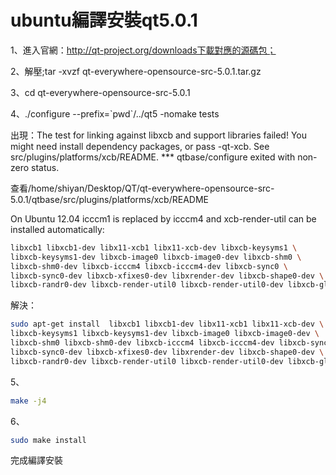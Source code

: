 # ubuntu編譯安裝qt5.0.1


1、進入官網：http://qt-project.org/downloads下載對應的源碼包；

2、解壓;tar -xvzf  qt-everywhere-opensource-src-5.0.1.tar.gz

3、cd  qt-everywhere-opensource-src-5.0.1

4、./configure --prefix=\`pwd\`/../qt5  -nomake tests


出現：The test for linking against libxcb and support libraries failed!
 You might need install dependency packages, or pass -qt-xcb.
 See src/plugins/platforms/xcb/README.
*** qtbase/configure exited with non-zero status.

查看/home/shiyan/Desktop/QT/qt-everywhere-opensource-src-5.0.1/qtbase/src/plugins/platforms/xcb/README

On Ubuntu 12.04 icccm1 is replaced by icccm4 and xcb-render-util can be installed automatically:

```sh
libxcb1 libxcb1-dev libx11-xcb1 libx11-xcb-dev libxcb-keysyms1 \
libxcb-keysyms1-dev libxcb-image0 libxcb-image0-dev libxcb-shm0 \
libxcb-shm0-dev libxcb-icccm4 libxcb-icccm4-dev libxcb-sync0 \
libxcb-sync0-dev libxcb-xfixes0-dev libxrender-dev libxcb-shape0-dev \
libxcb-randr0-dev libxcb-render-util0 libxcb-render-util0-dev libxcb-glx0-dev

```
解決： 

```sh
sudo apt-get install  libxcb1 libxcb1-dev libx11-xcb1 libx11-xcb-dev \
libxcb-keysyms1 libxcb-keysyms1-dev libxcb-image0 libxcb-image0-dev \
libxcb-shm0 libxcb-shm0-dev libxcb-icccm4 libxcb-icccm4-dev libxcb-sync0 \
libxcb-sync0-dev libxcb-xfixes0-dev libxrender-dev libxcb-shape0-dev \
libxcb-randr0-dev libxcb-render-util0 libxcb-render-util0-dev libxcb-glx0-dev
```

5、
```sh
make -j4
```

6、
```sh
sudo make install
```

完成編譯安裝